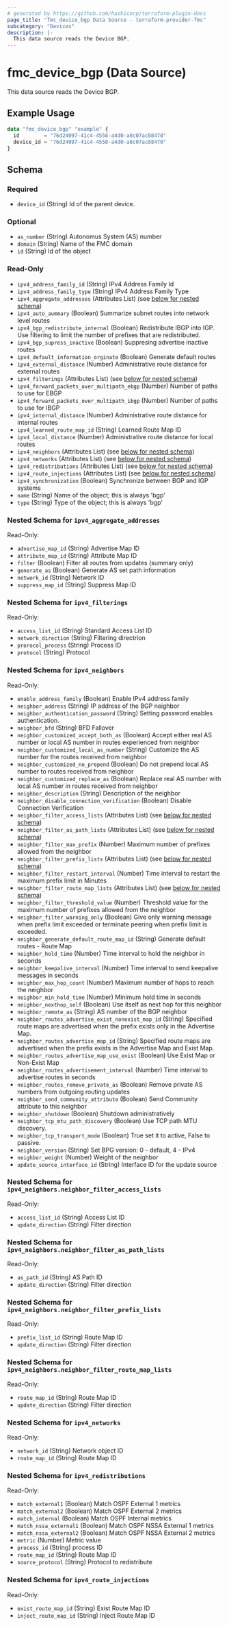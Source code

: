 ```yaml
---
# generated by https://github.com/hashicorp/terraform-plugin-docs
page_title: "fmc_device_bgp Data Source - terraform-provider-fmc"
subcategory: "Devices"
description: |-
  This data source reads the Device BGP.
---
```


# fmc_device_bgp (Data Source)

This data source reads the Device BGP.

## Example Usage

```terraform
data "fmc_device_bgp" "example" {
  id        = "76d24097-41c4-4558-a4d0-a8c07ac08470"
  device_id = "76d24097-41c4-4558-a4d0-a8c07ac08470"
}
```

<!-- schema generated by tfplugindocs -->
## Schema

### Required

- `device_id` (String) Id of the parent device.

### Optional

- `as_number` (String) Autonomus System (AS) number
- `domain` (String) Name of the FMC domain
- `id` (String) Id of the object

### Read-Only

- `ipv4_address_family_id` (String) IPv4 Address Family Id
- `ipv4_address_family_type` (String) IPv4 Address Family Type
- `ipv4_aggregate_addresses` (Attributes List) (see [below for nested schema](#nestedatt--ipv4_aggregate_addresses))
- `ipv4_auto_aummary` (Boolean) Summarize subnet routes into network level routes
- `ipv4_bgp_redistribute_internal` (Boolean) Redistribute IBGP into IGP. Use filtering to limit the number of prefixes that are redistributed.
- `ipv4_bgp_supress_inactive` (Boolean) Suppresing advertise inactive routes
- `ipv4_default_information_orginate` (Boolean) Generate default routes
- `ipv4_external_distance` (Number) Administrative route distance for external routes
- `ipv4_filterings` (Attributes List) (see [below for nested schema](#nestedatt--ipv4_filterings))
- `ipv4_forward_packets_over_multipath_ebgp` (Number) Number of paths to use for EBGP
- `ipv4_forward_packets_over_multipath_ibgp` (Number) Number of paths to use for IBGP
- `ipv4_internal_distance` (Number) Administrative route distance for internal routes
- `ipv4_learned_route_map_id` (String) Learned Route Map ID
- `ipv4_local_distance` (Number) Administrative route distance for local routes
- `ipv4_neighbors` (Attributes List) (see [below for nested schema](#nestedatt--ipv4_neighbors))
- `ipv4_networks` (Attributes List) (see [below for nested schema](#nestedatt--ipv4_networks))
- `ipv4_redistributions` (Attributes List) (see [below for nested schema](#nestedatt--ipv4_redistributions))
- `ipv4_route_injections` (Attributes List) (see [below for nested schema](#nestedatt--ipv4_route_injections))
- `ipv4_synchronization` (Boolean) Synchronize between BGP and IGP systems
- `name` (String) Name of the object; this is always 'bgp'
- `type` (String) Type of the object; this is always 'bgp'

<a id="nestedatt--ipv4_aggregate_addresses"></a>
### Nested Schema for `ipv4_aggregate_addresses`

Read-Only:

- `advertise_map_id` (String) Advertise Map ID
- `attribute_map_id` (String) Attribute Map ID
- `filter` (Boolean) Filter all routes from updates (summary only)
- `generate_as` (Boolean) Generate AS set path information
- `network_id` (String) Network ID
- `suppress_map_id` (String) Suppress Map ID


<a id="nestedatt--ipv4_filterings"></a>
### Nested Schema for `ipv4_filterings`

Read-Only:

- `access_list_id` (String) Standard Access List ID
- `network_direction` (String) Filtering directrion
- `prorocol_process` (String) Process ID
- `protocol` (String) Protocol


<a id="nestedatt--ipv4_neighbors"></a>
### Nested Schema for `ipv4_neighbors`

Read-Only:

- `enable_address_family` (Boolean) Enable IPv4 address family
- `neighbor_address` (String) IP address of the BGP neighbor
- `neighbor_authentication_password` (String) Setting password enables authentication.
- `neighbor_bfd` (String) BFD Fallover
- `neighbor_customized_accept_both_as` (Boolean) Accept either real AS number or local AS number in routes experienced from neighbor
- `neighbor_customized_local_as_number` (String) Customize the AS number for the routes received from neighbor
- `neighbor_customized_no_prepend` (Boolean) Do not prepend local AS number to routes received from neighbor
- `neighbor_customized_replace_as` (Boolean) Replace real AS number with local AS number in routes received from neighbor
- `neighbor_description` (String) Description of the neighbor
- `neighbor_disable_connection_verification` (Boolean) Disable Connection Verification
- `neighbor_filter_access_lists` (Attributes List) (see [below for nested schema](#nestedatt--ipv4_neighbors--neighbor_filter_access_lists))
- `neighbor_filter_as_path_lists` (Attributes List) (see [below for nested schema](#nestedatt--ipv4_neighbors--neighbor_filter_as_path_lists))
- `neighbor_filter_max_prefix` (Number) Maximum number of prefixes allowed from the neighbor
- `neighbor_filter_prefix_lists` (Attributes List) (see [below for nested schema](#nestedatt--ipv4_neighbors--neighbor_filter_prefix_lists))
- `neighbor_filter_restart_interval` (Number) Time interval to restart the maximum prefix limit in Minutes
- `neighbor_filter_route_map_lists` (Attributes List) (see [below for nested schema](#nestedatt--ipv4_neighbors--neighbor_filter_route_map_lists))
- `neighbor_filter_threshold_value` (Number) Threshold value for the maximum number of prefixes allowed from the neighbor
- `neighbor_filter_warning_only` (Boolean) Give only warning message when prefix limit exceeded or terminate peering when prefix limit is exceeded.
- `neighbor_generate_default_route_map_id` (String) Generate default routes - Route Map
- `neighbor_hold_time` (Number) Time interval to hold the neighbor in seconds
- `neighbor_keepalive_interval` (Number) Time interval to send keepalive messages in seconds
- `neighbor_max_hop_count` (Number) Maximum number of hops to reach the neighbor
- `neighbor_min_hold_time` (Number) Minimum hold time in seconds
- `neighbor_nexthop_self` (Boolean) Use itself as next hop for this neighbor
- `neighbor_remote_as` (String) AS number of the BGP neighbor
- `neighbor_routes_advertise_exist_nonexist_map_id` (String) Specified route maps are advertised when the prefix exists only in the Advertise Map.
- `neighbor_routes_advertise_map_id` (String) Specified route maps are advertised when the prefix exists in the Advertise Map and Exist Map.
- `neighbor_routes_advertise_map_use_exist` (Boolean) Use Exist Map or Non-Exist Map
- `neighbor_routes_advertisement_interval` (Number) Time interval to advertise routes in seconds
- `neighbor_routes_remove_private_as` (Boolean) Remove private AS numbers from outgoing routing updates
- `neighbor_send_community_attribute` (Boolean) Send Community attribute to this neighbor
- `neighbor_shutdown` (Boolean) Shutdown administratively
- `neighbor_tcp_mtu_path_discovery` (Boolean) Use TCP path MTU discovery.
- `neighbor_tcp_transport_mode` (Boolean) True set it to active, False to passive.
- `neighbor_version` (String) Set BPG version: 0 - default, 4 - IPv4
- `neighbor_weight` (Number) Weight of the neighbor
- `update_source_interface_id` (String) Interface ID for the update source

<a id="nestedatt--ipv4_neighbors--neighbor_filter_access_lists"></a>
### Nested Schema for `ipv4_neighbors.neighbor_filter_access_lists`

Read-Only:

- `access_list_id` (String) Access List ID
- `update_direction` (String) Filter direction


<a id="nestedatt--ipv4_neighbors--neighbor_filter_as_path_lists"></a>
### Nested Schema for `ipv4_neighbors.neighbor_filter_as_path_lists`

Read-Only:

- `as_path_id` (String) AS Path ID
- `update_direction` (String) Filter direction


<a id="nestedatt--ipv4_neighbors--neighbor_filter_prefix_lists"></a>
### Nested Schema for `ipv4_neighbors.neighbor_filter_prefix_lists`

Read-Only:

- `prefix_list_id` (String) Route Map ID
- `update_direction` (String) Filter direction


<a id="nestedatt--ipv4_neighbors--neighbor_filter_route_map_lists"></a>
### Nested Schema for `ipv4_neighbors.neighbor_filter_route_map_lists`

Read-Only:

- `route_map_id` (String) Route Map ID
- `update_direction` (String) Filter direction



<a id="nestedatt--ipv4_networks"></a>
### Nested Schema for `ipv4_networks`

Read-Only:

- `network_id` (String) Network object ID
- `route_map_id` (String) Route Map ID


<a id="nestedatt--ipv4_redistributions"></a>
### Nested Schema for `ipv4_redistributions`

Read-Only:

- `match_external1` (Boolean) Match OSPF External 1 metrics
- `match_external2` (Boolean) Match OSPF External 2 metrics
- `match_internal` (Boolean) Match OSPF Internal metrics
- `match_nssa_external1` (Boolean) Match OSPF NSSA External 1 metrics
- `match_nssa_external2` (Boolean) Match OSPF NSSA External 2 metrics
- `metric` (Number) Metric value
- `process_id` (String) process ID
- `route_map_id` (String) Route Map ID
- `source_protocol` (String) Protocol to redistribute


<a id="nestedatt--ipv4_route_injections"></a>
### Nested Schema for `ipv4_route_injections`

Read-Only:

- `exist_route_map_id` (String) Exist Route Map ID
- `inject_route_map_id` (String) Inject Route Map ID
